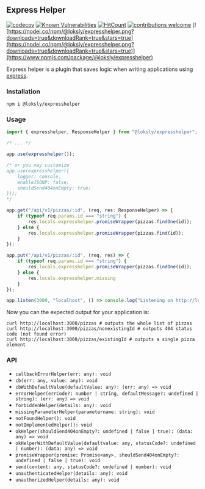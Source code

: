 
## Express Helper

[![codecov](https://codecov.io/gh/Loksly/expresshelper/branch/master/graph/badge.svg)](https://codecov.io/gh/Loksly/expresshelper)
[![Known Vulnerabilities](https://snyk.io/test/github/loksly/expresshelper/badge.svg)](https://snyk.io/test/github/loksly/expresshelper)
[![HitCount](https://hits.dwyl.com/loksly/expresshelper.svg)](https://hits.dwyl.com/loksly/expresshelper)
[![contributions welcome](https://img.shields.io/badge/contributions-welcome-brightgreen.svg?style=flat)](https://github.com/loksly/expresshelper/issues)
[![https://nodei.co/npm/@loksly/expresshelper.png?downloads=true&downloadRank=true&stars=true](https://nodei.co/npm/@loksly/expresshelper.png?downloads=true&downloadRank=true&stars=true)](https://www.npmjs.com/package/@loksly/expresshelper)


Express helper is a plugin that saves logic when writing applications using [express](https://expressjs.com/).

### Installation

```
npm i @loksly/expresshelper
``` 

### Usage

```typescript
import { expresshelper, ResponseHelper } from "@loksly/expresshelper";

/* ... */

app.use(expresshelper());

/* or you may customize
app.use(expresshelper({
    logger: console,
    enableJSONP: false;
    shouldSend404onEmpty: true;
}));
*/

app.get("/api/v1/pizzas/:id", (req, res: ResponseHelper) => {
    if (typeof req.params.id === "string") {
        res.locals.expresshelper.promiseWrapper(pizzas.findOne(id));
    } else {
        res.locals.expresshelper.promiseWrapper(pizzas.find(id));
    }
});

app.put("/api/v1/pizzas/:id", (req, res) => {
    if (typeof req.params.id === "string") {
        res.locals.expresshelper.promiseWrapper(pizzas.findOne(id));
    } else {
        res.locals.expresshelper.missing
    }
});

app.listen(3000, "localhost", () => console.log("Listening on http://localhost:3000"));

```

Now you can the expected output for your application is:

```
curl http://localhost:3000/pizzas # outputs the whole list of pizzas
curl http://localhost:3000/pizzas/nonexistingId # outputs 404 status code (not found error)
curl http://localhost:3000/pizzas/existingId # outputs a single pizza element
```

### API

- `callbackErrorHelper(err: any): void`
- `cb(err: any, value: any): void`
- `cbWithDefaultValue(defaultValue: any): (err: any) => void`
- `errorHelper(errCode?: number | string, defaultMessage?: undefined | string): (err: any) => void`
- `forbiddenHelper(details: any): void`
- `missingParameterHelper(parametername: string): void`
- `notFoundHelper(): void`
- `notImplementedHelper(): void`
- `okHelper(shouldSend404onEmpty?: undefined | false | true): (data: any) => void`
- `okHelperWithDefaultValue(defaultvalue: any, statusCode?: undefined | number): (data: any) => void`
- `promiseWrapper(promise: Promise<any>, shouldSend404onEmpty?: undefined | false | true): void`
- `send(content: any, statusCode?: undefined | number): void`
- `unauthenticatedHelper(details: any): void`
- `unauthorizedHelper(details: any): void`
